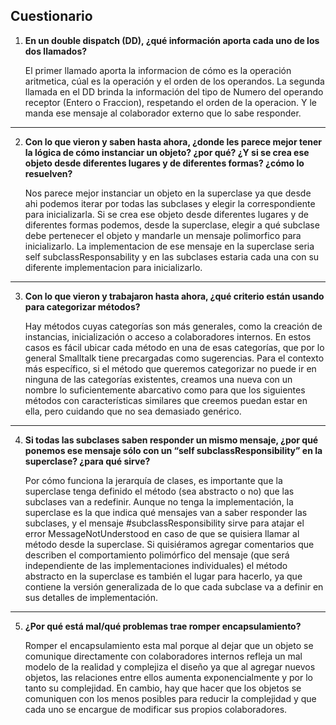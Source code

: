 ## Cuestionario

1. **En un double dispatch (DD), ¿qué información aporta cada uno de los dos llamados?**

    El primer llamado aporta la informacion de cómo es la operación aritmetica, cúal es la operación y el orden de los operandos. La segunda llamada en el DD brinda la información del tipo de Numero del operando receptor (Entero o Fraccion), respetando el orden de la operacion. Y le manda ese mensaje al colaborador externo que lo sabe responder.

---

2. **Con lo que vieron y saben hasta ahora, ¿donde les parece mejor tener la lógica de cómo instanciar un objeto? ¿por qué? ¿Y si se crea ese objeto desde diferentes lugares y de diferentes formas? ¿cómo lo resuelven?**

    Nos parece mejor instanciar un objeto en la superclase ya que desde ahi podemos iterar por todas las subclases y elegir la correspondiente para inicializarla. Si se crea ese objeto desde diferentes lugares y de diferentes formas podemos, desde la superclase, elegir a qué subclase debe pertenecer el objeto y mandarle un mensaje polimorfico para inicializarlo. La implementacion de ese mensaje en la superclase seria self subclassResponsability y en las subclases estaria cada una con su diferente implementacion para inicializarlo.

---

3. **Con lo que vieron y trabajaron hasta ahora, ¿qué criterio están usando para categorizar métodos?**

    Hay métodos cuyas categorías son más generales, como la creación de instancias, inicialización o acceso a colaboradores internos. En estos casos es fácil ubicar cada método en una de esas categorías, que por lo general Smalltalk tiene precargadas como sugerencias. Para el contexto más específico, si el método que queremos categorizar no puede ir en ninguna de las categorías existentes, creamos una nueva con un nombre lo suficientemente abarcativo como para que los siguientes métodos con características similares que creemos puedan estar en ella, pero cuidando que no sea demasiado genérico.

---

4. **Si todas las subclases saben responder un mismo mensaje, ¿por qué ponemos ese mensaje sólo con un “self subclassResponsibility” en la superclase? ¿para qué sirve?**

    Por cómo funciona la jerarquía de clases, es importante que la superclase tenga definido el método (sea abstracto o no) que las subclases van a redefinir. Aunque no tenga la implementación, la superclase es la que indica qué mensajes van a saber responder las subclases, y el mensaje #subclassResponsibility sirve para atajar el error MessageNotUnderstood en caso de que se quisiera llamar al método desde la superclase. Si quisiéramos agregar comentarios que describen el comportamiento polimórfico del mensaje (que será independiente de las implementaciones individuales) el método abstracto en la superclase es también el lugar para hacerlo, ya que contiene la versión generalizada de lo que cada subclase va a definir en sus detalles de implementación.

---

5. **¿Por qué está mal/qué problemas trae romper encapsulamiento?**

    Romper el encapsulamiento esta mal porque al dejar que un objeto se comunique directamente con colaboradores internos refleja un mal modelo de la realidad y complejiza el diseño ya que al agregar nuevos objetos, las relaciones entre ellos aumenta exponencialmente y por lo tanto su complejidad. En cambio, hay que hacer que los objetos se comuniquen con los menos posibles para reducir la complejidad y que cada uno se encargue de modificar sus propios colaboradores.
